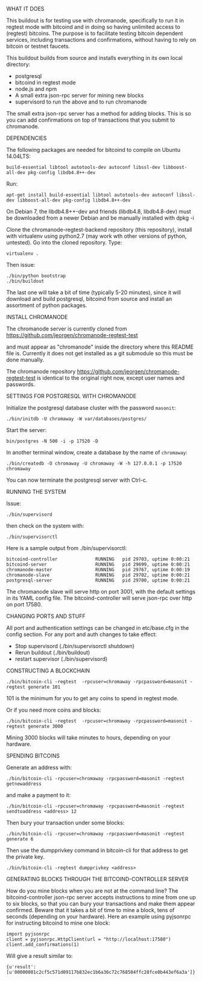 WHAT IT DOES

This buildout is for testing use with chromanode, specifically to run it in regtest mode with bitcoind and in doing so having unlimited access to (regtest) bitcoins. The purpose is to facilitate testing bitcoin dependent services, including transactions and confirmations, without having to rely on bitcoin or testnet faucets.

This buildout builds from source and installs everything in its own local directory:

* postgresql
* bitcoind in regtest mode
* node.js and npm
* A small extra json-rpc server for mining new blocks
* supervisord to run the above and to run chromanode

The small extra json-rpc server has a method for adding blocks. This is so you can add confirmations on top of transactions that you submit to chromanode.

DEPENDENCIES

The following packages are needed for bitcoind to compile on Ubuntu 14.04LTS:

```build-essential libtool autotools-dev autoconf libssl-dev libboost-all-dev pkg-config libdb4.8++-dev```

Run:

```apt-get install build-essential libtool autotools-dev autoconf libssl-dev libboost-all-dev pkg-config libdb4.8++-dev```


On Debian 7, the libdb4.8++-dev and friends (libdb4.8, libdb4.8-dev) must be downloaded from a newer Debian and be manually
installed with dpkg -i

Clone the chromanode-regtest-backend repository (this repository), install with virtualenv using python2.7 (may work wth other versions of python, untested). Go into the cloned repository. Type:

    virtualenv .

Then issue:

    ./bin/python bootstrap
    ./bin/buildout

The last one will take a bit of time (typically 5-20 minutes), since it will download and build postgresql, bitcoind from source and install an assortment of python packages.

INSTALL CHROMANODE

The chromanode server is currently cloned from 
https://github.com/jeorgen/chromanode-regtest-test

and must appear as "chromanode" inside the directory where this README file is. Currently it does not get installed as a git submodule so this must be done manually.

The chromanode repository https://github.com/jeorgen/chromanode-regtest-test is identical to the original right now, except user names and passwords.

SETTINGS FOR POSTGRESQL WITH CHROMANODE

Initialize the postgresql database cluster with the password ```masonit```:

    ./bin/initdb -U chromaway -W var/databases/postgres/

Start the server:

    bin/postgres -N 500 -i -p 17520 -D

In another terminal window, create a database by the name of ```chromaway```:

    ./bin/createdb -O chromaway -U chromaway -W -h 127.0.0.1 -p 17520 chromaway

You can now terminate the postgresql server with Ctrl-c.

RUNNING THE SYSTEM

Issue:

    ./bin/supervisord

then check on the system with:

    ./bin/supervisorctl

Here is a sample output from ./bin/supervisorctl:

    bitcoind-controller              RUNNING   pid 29703, uptime 0:00:21
    bitcoind-server                  RUNNING   pid 29699, uptime 0:00:21
    chromanode-master                RUNNING   pid 29767, uptime 0:00:19
    chromanode-slave                 RUNNING   pid 29702, uptime 0:00:21
    postgresql-server                RUNNING   pid 29700, uptime 0:00:21

The chromanode slave will serve http on port 3001, with the default settings in its YAML config file. The bitcoind-controller will serve json-rpc over http on port 17580. 

CHANGING PORTS AND STUFF

All port and authentication settings can be changed in etc/base.cfg in the config section. For any port and auth changes to take effect:

* Stop supervisord (./bin/supervisorctl shutdown)
* Rerun buildout (./bin/buildout) 
* restart supervisor (./bin/supervisord) 

CONSTRUCTING A BLOCKCHAIN

    ./bin/bitcoin-cli -regtest  -rpcuser=chromaway -rpcpassword=masonit -regtest generate 101

101 is the minimum for you to get any coins to spend in regtest mode.

Or if you need more coins and blocks:

    ./bin/bitcoin-cli -regtest  -rpcuser=chromaway -rpcpassword=masonit -regtest generate 3000

Mining 3000 blocks will take minutes to hours, depending on your hardware.

SPENDING BITCOINS

Generate an address with:

    ./bin/bitcoin-cli -rpcuser=chromaway -rpcpassword=masonit -regtest getnewaddress

and make a payment to it:

    ./bin/bitcoin-cli -rpcuser=chromaway -rpcpassword=masonit -regtest sendtoaddress <address> 12

Then bury your transaction under some blocks:

    ./bin/bitcoin-cli -rpcuser=chromaway -rpcpassword=masonit -regtest generate 6

Then use the dumpprivkey command in bitcoin-cli for that address to get the private key.

    ./bin/bitcoin-cli -regtest dumpprivkey <address>

GENERATING BLOCKS THROUGH THE BITCOIND-CONTROLLER SERVER

How do you mine blocks when you are not at the command line? The bitcoind-controller json-rpc server accepts instructions to mine from one up to six blocks, so that you can bury your transactions and make them appear confirmed. Beware that it takes a bit of time to mine a block, tens of seconds (depending on your hardware). Here an example using pyjsonrpc for instructing bitcoind to mine one block:

    import pyjsonrpc
    client = pyjsonrpc.HttpClient(url = "http://localhost:17580")
    client.add_confirmations(1)

Will give a result similar to:

    {u'result': [u'00000001c2cf5c571d09117b832ec1b6a36c72c768504ffc28fce0b443ef6a3a']}




